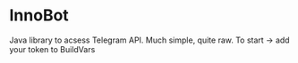 # InnoBot
Java library to acsess Telegram API. Much simple, quite raw. To start -> add your token to BuildVars
